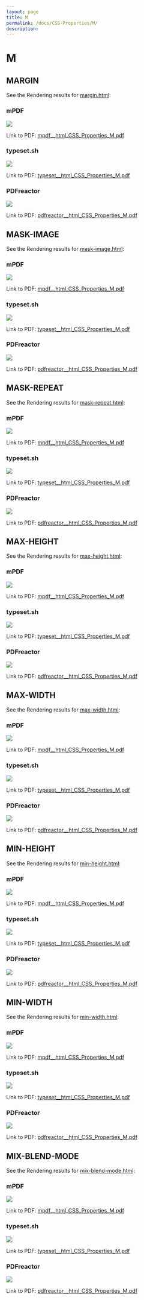 ```yaml
---
layout: page
title: M
permalink: /docs/CSS-Properties/M/
description: 
---
```


# M



## MARGIN

See the Rendering results for [margin.html](/html/CSS%20Properties/M/margin.html):

### mPDF
![](mpdf__html_CSS_Properties_M.png) 

Link to PDF: [mpdf__html_CSS_Properties_M.pdf](mpdf__html_CSS_Properties_M.pdf)

### typeset.sh
![](typeset__html_CSS_Properties_M.png) 

Link to PDF: [typeset__html_CSS_Properties_M.pdf](typeset__html_CSS_Properties_M.pdf)

### PDFreactor
![](pdfreactor__html_CSS_Properties_M.png) 

Link to PDF: [pdfreactor__html_CSS_Properties_M.pdf](pdfreactor__html_CSS_Properties_M.pdf)

## MASK-IMAGE

See the Rendering results for [mask-image.html](/html/CSS%20Properties/M/mask-image.html):

### mPDF
![](mpdf__html_CSS_Properties_M.png) 

Link to PDF: [mpdf__html_CSS_Properties_M.pdf](mpdf__html_CSS_Properties_M.pdf)

### typeset.sh
![](typeset__html_CSS_Properties_M.png) 

Link to PDF: [typeset__html_CSS_Properties_M.pdf](typeset__html_CSS_Properties_M.pdf)

### PDFreactor
![](pdfreactor__html_CSS_Properties_M.png) 

Link to PDF: [pdfreactor__html_CSS_Properties_M.pdf](pdfreactor__html_CSS_Properties_M.pdf)

## MASK-REPEAT

See the Rendering results for [mask-repeat.html](/html/CSS%20Properties/M/mask-repeat.html):

### mPDF
![](mpdf__html_CSS_Properties_M.png) 

Link to PDF: [mpdf__html_CSS_Properties_M.pdf](mpdf__html_CSS_Properties_M.pdf)

### typeset.sh
![](typeset__html_CSS_Properties_M.png) 

Link to PDF: [typeset__html_CSS_Properties_M.pdf](typeset__html_CSS_Properties_M.pdf)

### PDFreactor
![](pdfreactor__html_CSS_Properties_M.png) 

Link to PDF: [pdfreactor__html_CSS_Properties_M.pdf](pdfreactor__html_CSS_Properties_M.pdf)

## MAX-HEIGHT

See the Rendering results for [max-height.html](/html/CSS%20Properties/M/max-height.html):

### mPDF
![](mpdf__html_CSS_Properties_M.png) 

Link to PDF: [mpdf__html_CSS_Properties_M.pdf](mpdf__html_CSS_Properties_M.pdf)

### typeset.sh
![](typeset__html_CSS_Properties_M.png) 

Link to PDF: [typeset__html_CSS_Properties_M.pdf](typeset__html_CSS_Properties_M.pdf)

### PDFreactor
![](pdfreactor__html_CSS_Properties_M.png) 

Link to PDF: [pdfreactor__html_CSS_Properties_M.pdf](pdfreactor__html_CSS_Properties_M.pdf)

## MAX-WIDTH

See the Rendering results for [max-width.html](/html/CSS%20Properties/M/max-width.html):

### mPDF
![](mpdf__html_CSS_Properties_M.png) 

Link to PDF: [mpdf__html_CSS_Properties_M.pdf](mpdf__html_CSS_Properties_M.pdf)

### typeset.sh
![](typeset__html_CSS_Properties_M.png) 

Link to PDF: [typeset__html_CSS_Properties_M.pdf](typeset__html_CSS_Properties_M.pdf)

### PDFreactor
![](pdfreactor__html_CSS_Properties_M.png) 

Link to PDF: [pdfreactor__html_CSS_Properties_M.pdf](pdfreactor__html_CSS_Properties_M.pdf)

## MIN-HEIGHT

See the Rendering results for [min-height.html](/html/CSS%20Properties/M/min-height.html):

### mPDF
![](mpdf__html_CSS_Properties_M.png) 

Link to PDF: [mpdf__html_CSS_Properties_M.pdf](mpdf__html_CSS_Properties_M.pdf)

### typeset.sh
![](typeset__html_CSS_Properties_M.png) 

Link to PDF: [typeset__html_CSS_Properties_M.pdf](typeset__html_CSS_Properties_M.pdf)

### PDFreactor
![](pdfreactor__html_CSS_Properties_M.png) 

Link to PDF: [pdfreactor__html_CSS_Properties_M.pdf](pdfreactor__html_CSS_Properties_M.pdf)

## MIN-WIDTH

See the Rendering results for [min-width.html](/html/CSS%20Properties/M/min-width.html):

### mPDF
![](mpdf__html_CSS_Properties_M.png) 

Link to PDF: [mpdf__html_CSS_Properties_M.pdf](mpdf__html_CSS_Properties_M.pdf)

### typeset.sh
![](typeset__html_CSS_Properties_M.png) 

Link to PDF: [typeset__html_CSS_Properties_M.pdf](typeset__html_CSS_Properties_M.pdf)

### PDFreactor
![](pdfreactor__html_CSS_Properties_M.png) 

Link to PDF: [pdfreactor__html_CSS_Properties_M.pdf](pdfreactor__html_CSS_Properties_M.pdf)

## MIX-BLEND-MODE

See the Rendering results for [mix-blend-mode.html](/html/CSS%20Properties/M/mix-blend-mode.html):

### mPDF
![](mpdf__html_CSS_Properties_M.png) 

Link to PDF: [mpdf__html_CSS_Properties_M.pdf](mpdf__html_CSS_Properties_M.pdf)

### typeset.sh
![](typeset__html_CSS_Properties_M.png) 

Link to PDF: [typeset__html_CSS_Properties_M.pdf](typeset__html_CSS_Properties_M.pdf)

### PDFreactor
![](pdfreactor__html_CSS_Properties_M.png) 

Link to PDF: [pdfreactor__html_CSS_Properties_M.pdf](pdfreactor__html_CSS_Properties_M.pdf)



